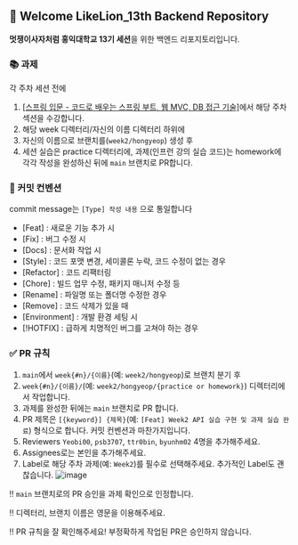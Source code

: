 ## 👋 Welcome LikeLion_13th Backend Repository
**멋쟁이사자처럼 홍익대학교 13기 세션**을 위한 백엔드 리포지토리입니다.

### 📚 과제
각 주차 세션 전에
1. [\[스프링 입문 - 코드로 배우는 스프링 부트, 웹 MVC, DB 접근 기술\]](https://www.inflearn.com/course/%EC%8A%A4%ED%94%84%EB%A7%81-%EC%9E%85%EB%AC%B8-%EC%8A%A4%ED%94%84%EB%A7%81%EB%B6%80%ED%8A%B8)에서 해당 주차 섹션을 수강합니다.
2. 해당 week 디렉터리/자신의 이름 디렉터리 하위에
3. 자신의 이름으로 브랜치를(`week2/hongyeop`) 생성 후
4. 세션 실습은 practice 디렉터리에, 과제(인프런 강의 실습 코드)는 homework에 각각 작성을 완성하신 뒤에 `main` 브랜치로 PR합니다.

### 📝 커밋 컨벤션
commit message는 `[Type] 작성 내용` 으로 통일합니다
- [Feat] : 새로운 기능 추가 시
- [Fix] : 버그 수정 시
- [Docs] : 문서화 작업 시
- [Style] : 코드 포맷 변경, 세미콜론 누락, 코드 수정이 없는 경우
- [Refactor] : 코드 리팩터링
- [Chore] : 빌드 업무 수정, 패키지 매니저 수정 등
- [Rename] : 파일명 또는 폴더명 수정한 경우
- [Remove] : 코드 삭제가 있을 때
- [Environment] : 개발 환경 세팅 시
- [!HOTFIX] : 급하게 치명적인 버그를 고쳐야 하는 경우

### ✅ PR 규칙
1. `main`에서 `week{#n}/{이름}`(예: `week2/hongyeop`)로 브랜치 분기 후
2. `week{#n}/{이름}/`(예: `week2/hongyeop/{practice or homework}`) 디렉터리에서 작업합니다.
3. 과제를 완성한 뒤에는 `main` 브랜치로 PR 합니다.
4. PR 제목은 `[{keyword}] {제목}`(예: `[Feat] Week2 API 실습 구현 및 과제 실습 완료`) 형식으로 합니다. 커밋 컨벤션과 마찬가지입니다.
5. Reviewers `Yeobi00`, `psb3707`, `ttr0bin`, `byunhm02` 4명을 추가해주세요.
6. Assignees로는 본인을 추가해주세요.
7. Label로 해당 주차 과제(예: `Week2`)를 필수로 선택해주세요. 추가적인 Label도 괜찮습니다.
   ![image](https://github.com/user-attachments/assets/9f34a26c-b790-41a0-8dd6-9cd6b8a822fc)

‼️  `main` 브랜치로의 PR 승인을 과제 확인으로 인정합니다.

‼️  디렉터리, 브랜치 이름은 영문을 이용해주세요.

‼️  PR 규칙을 잘 확인해주세요! 부정확하게 작업된 PR은 승인하지 않습니다.
